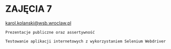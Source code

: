 # ZAJĘCIA 7

karol.kolanski@wsb.wroclaw.pl

```
Prezentacje publiczne oraz assertywność
```


```
Testowanie aplikacji internetowych z wykorzystaniem Selenium Webdriver
```
